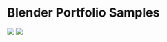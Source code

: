 # Blender Portfolio Samples
<img src="blender_gifs/rain.gif"></img>
<img src="blender_gifs/spiral.gif"></img>
